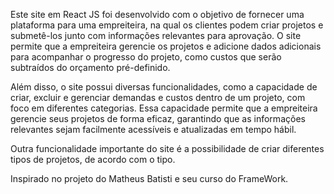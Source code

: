 
Este site em React JS foi desenvolvido com o objetivo de fornecer uma plataforma para uma empreiteira, na qual os clientes podem criar projetos e submetê-los junto com informações relevantes para aprovação. O site permite que a empreiteira gerencie os projetos e adicione dados adicionais para acompanhar o progresso do projeto, como custos que serão subtraídos do orçamento pré-definido.

Além disso, o site possui diversas funcionalidades, como a capacidade de criar, excluir e gerenciar demandas e custos dentro de um projeto, com foco em diferentes categorias. Essa capacidade permite que a empreiteira gerencie seus projetos de forma  eficaz, garantindo que as informações relevantes sejam facilmente acessíveis e atualizadas em tempo hábil.

Outra funcionalidade importante do site é a possibilidade de criar diferentes tipos de projetos, de acordo com o tipo. 

Inspirado no projeto do Matheus Batisti e seu curso do FrameWork.

